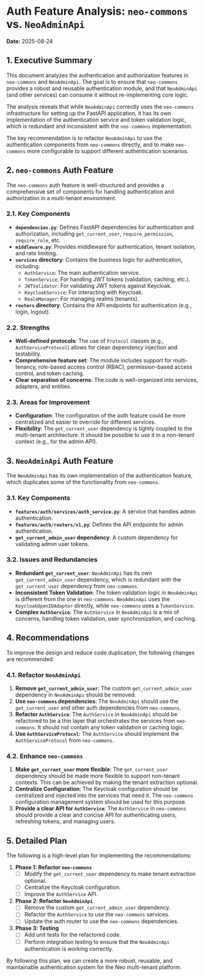 # Auth Feature Analysis: `neo-commons` vs. `NeoAdminApi`

**Date:** 2025-08-24

## 1. Executive Summary

This document analyzes the authentication and authorization features in `neo-commons` and `NeoAdminApi`. The goal is to ensure that `neo-commons` provides a robust and reusable authentication module, and that `NeoAdminApi` (and other services) can consume it without re-implementing core logic.

The analysis reveals that while `NeoAdminApi` correctly uses the `neo-commons` infrastructure for setting up the FastAPI application, it has its own implementation of the authentication service and token validation logic, which is redundant and inconsistent with the `neo-commons` implementation.

The key recommendation is to refactor `NeoAdminApi` to use the authentication components from `neo-commons` directly, and to make `neo-commons` more configurable to support different authentication scenarios.

## 2. `neo-commons` Auth Feature

The `neo-commons` auth feature is well-structured and provides a comprehensive set of components for handling authentication and authorization in a multi-tenant environment.

### 2.1. Key Components

*   **`dependencies.py`**: Defines FastAPI dependencies for authentication and authorization, including `get_current_user`, `require_permission`, `require_role`, etc.
*   **`middleware.py`**: Provides middleware for authentication, tenant isolation, and rate limiting.
*   **`services` directory**: Contains the business logic for authentication, including:
    *   `AuthService`: The main authentication service.
    *   `TokenService`: For handling JWT tokens (validation, caching, etc.).
    *   `JWTValidator`: For validating JWT tokens against Keycloak.
    *   `KeycloakService`: For interacting with Keycloak.
    *   `RealmManager`: For managing realms (tenants).
*   **`routers` directory**: Contains the API endpoints for authentication (e.g., login, logout).

### 2.2. Strengths

*   **Well-defined protocols**: The use of `Protocol` classes (e.g., `AuthServiceProtocol`) allows for clean dependency injection and testability.
*   **Comprehensive feature set**: The module includes support for multi-tenancy, role-based access control (RBAC), permission-based access control, and token caching.
*   **Clear separation of concerns**: The code is well-organized into services, adapters, and entities.

### 2.3. Areas for Improvement

*   **Configuration**: The configuration of the auth feature could be more centralized and easier to override for different services.
*   **Flexibility**: The `get_current_user` dependency is tightly coupled to the multi-tenant architecture. It should be possible to use it in a non-tenant context (e.g., for the admin API).

## 3. `NeoAdminApi` Auth Feature

The `NeoAdminApi` has its own implementation of the authentication feature, which duplicates some of the functionality from `neo-commons`.

### 3.1. Key Components

*   **`features/auth/services/auth_service.py`**: A service that handles admin authentication.
*   **`features/auth/routers/v1.py`**: Defines the API endpoints for admin authentication.
*   **`get_current_admin_user` dependency**: A custom dependency for validating admin user tokens.

### 3.2. Issues and Redundancies

*   **Redundant `get_current_user`**: `NeoAdminApi` has its own `get_current_admin_user` dependency, which is redundant with the `get_current_user` dependency from `neo-commons`.
*   **Inconsistent Token Validation**: The token validation logic in `NeoAdminApi` is different from the one in `neo-commons`. `NeoAdminApi` uses the `KeycloakOpenIDAdapter` directly, while `neo-commons` uses a `TokenService`.
*   **Complex `AuthService`**: The `AuthService` in `NeoAdminApi` is a mix of concerns, handling token validation, user synchronization, and caching.

## 4. Recommendations

To improve the design and reduce code duplication, the following changes are recommended:

### 4.1. Refactor `NeoAdminApi`

1.  **Remove `get_current_admin_user`**: The custom `get_current_admin_user` dependency in `NeoAdminApi` should be removed.
2.  **Use `neo-commons` dependencies**: The `NeoAdminApi` should use the `get_current_user` and other auth dependencies from `neo-commons`.
3.  **Refactor `AuthService`**: The `AuthService` in `NeoAdminApi` should be refactored to be a thin layer that orchestrates the services from `neo-commons`. It should not contain any token validation or caching logic.
4.  **Use `AuthServiceProtocol`**: The `AuthService` should implement the `AuthServiceProtocol` from `neo-commons`.

### 4.2. Enhance `neo-commons`

1.  **Make `get_current_user` more flexible**: The `get_current_user` dependency should be made more flexible to support non-tenant contexts. This can be achieved by making the tenant extraction optional.
2.  **Centralize Configuration**: The Keycloak configuration should be centralized and injected into the services that need it. The `neo-commons` configuration management system should be used for this purpose.
3.  **Provide a clear API for `AuthService`**: The `AuthService` in `neo-commons` should provide a clear and concise API for authenticating users, refreshing tokens, and managing users.

## 5. Detailed Plan

The following is a high-level plan for implementing the recommendations:

1.  **Phase 1: Refactor `neo-commons`**
    *   [ ] Modify the `get_current_user` dependency to make tenant extraction optional.
    *   [ ] Centralize the Keycloak configuration.
    *   [ ] Improve the `AuthService` API.

2.  **Phase 2: Refactor `NeoAdminApi`**
    *   [ ] Remove the custom `get_current_admin_user` dependency.
    *   [ ] Refactor the `AuthService` to use the `neo-commons` services.
    *   [ ] Update the auth router to use the `neo-commons` dependencies.

3.  **Phase 3: Testing**
    *   [ ] Add unit tests for the refactored code.
    *   [ ] Perform integration testing to ensure that the `NeoAdminApi` authentication is working correctly.

By following this plan, we can create a more robust, reusable, and maintainable authentication system for the Neo multi-tenant platform.
